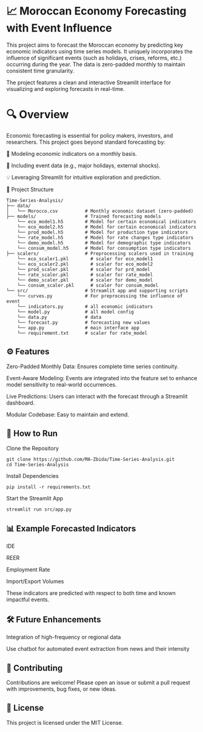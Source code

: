 # 📈 Moroccan Economy Forecasting with Event Influence
This project aims to forecast the Moroccan economy by predicting key economic indicators using time series models. It uniquely incorporates the influence of significant events (such as holidays, crises, reforms, etc.) occurring during the year. The data is zero-padded monthly to maintain consistent time granularity.

The project features a clean and interactive Streamlit interface for visualizing and exploring forecasts in real-time.

# 🔍 Overview
Economic forecasting is essential for policy makers, investors, and researchers. This project goes beyond standard forecasting by:

📅 Modeling economic indicators on a monthly basis.

🧠 Including event data (e.g., major holidays, external shocks).

💡 Leveraging Streamlit for intuitive exploration and prediction.

📂 Project Structure
```
Time-Series-Analysis/
├── data/
│   └── Morocco.csv          # Monthly economic dataset (zero-padded)
├── models/                  # Trained forecasting models
    └── eco_model1.h5        # Model for certain economical indicators
    └── eco_model2.h5        # Model for certain economical indicators
    └── prod_model.h5        # Model for production type indicators
    └── rate_model.h5        # Model for rate changes type indicators
    └── demo_model.h5        # Model for demographic type indicators
    └── consum_model.h5      # Model for consumption type indicators         
├── scalers/                 # Preprocessing scalers used in training
    └── eco_scaler1.pkl        # scaler for eco_model1
    └── eco_scaler2.pkl        # scaler for eco_model2
    └── prod_scaler.pkl        # scaler for prd_model
    └── rate_scaler.pkl        # scaler for rate_model
    └── demo_scaler.pkl        # scaler for demo_model
    └── consum_scaler.pkl      # scaler for consum_model
└── src/                     # Streamlit app and supporting scripts
    └── curves.py            # For preprocessing the influence of event
    └── indicators.py        # all economic indicators
    └── model.py             # all model config
    └── data.py              # data
    └── forecast.py          # forecasting new values
    └── app.py               # main interface app
    └── requirement.txt      # scaler for rate_model
```
## ⚙️ Features
Zero-Padded Monthly Data: Ensures complete time series continuity.

Event-Aware Modeling: Events are integrated into the feature set to enhance model sensitivity to real-world occurrences.

Live Predictions: Users can interact with the forecast through a Streamlit dashboard.

Modular Codebase: Easy to maintain and extend.

## 🚀 How to Run
Clone the Repository

```
git clone https://github.com/MA-Zbida/Time-Series-Analysis.git
cd Time-Series-Analysis
```
Install Dependencies
```
pip install -r requirements.txt
```
Start the Streamlit App

```
streamlit run src/app.py
```
## 📊 Example Forecasted Indicators
IDE

REER

Employment Rate

Import/Export Volumes

These indicators are predicted with respect to both time and known impactful events.

## 🛠️ Future Enhancements
Integration of high-frequency or regional data

Use chatbot for automated event extraction from news and their intensity

## 🤝 Contributing
Contributions are welcome! Please open an issue or submit a pull request with improvements, bug fixes, or new ideas.

## 📜 License
This project is licensed under the MIT License.
